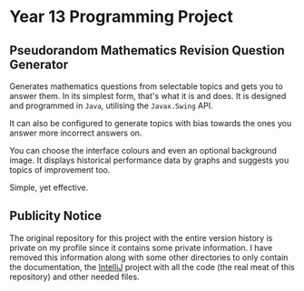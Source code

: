 # Year 13 Programming Project
## Pseudorandom Mathematics Revision Question Generator
Generates mathematics questions from selectable topics and gets you to answer them. In its simplest form, that's what it is and does.
It is designed and programmed in `Java`, utilising the `Javax.Swing` API.

It can also be configured to generate topics with bias towards the ones you answer more incorrect answers on.

You can choose the interface colours and even an optional background image.
It displays historical performance data by graphs and suggests you topics of improvement too.

Simple, yet effective.

## Publicity Notice
The original repository for this project with the entire version history is private on my profile since it contains some private information.
I have removed this information along with some other directories to only contain the documentation, the [IntelliJ](https://www.jetbrains.com/idea/) project with all the code (the real meat of this repository) and other needed files.

